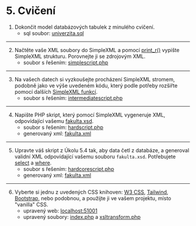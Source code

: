 # 5. Cvičení

1. Dokončit model databázových tabulek z minulého cvičení.
    - sql soubor: [univerzita.sql](DockerSetup/DatabaseWeb/schema/univerzita.sql)

---

2. Načtěte vaše XML soubory do SimpleXML a pomocí [print_r()](https://www.php.net/manual/en/function.print-r.php) vypište SimpleXML strukturu. Porovnejte ji se zdrojovým XML.
    - soubor s řešením: [simplescript.php](simplescript.php)

---

3. Na vašech datech si vyzkoušejte procházení SimpleXML stromem, podobně jako ve výše uvedeném kódu, který podle potřeby rozšiřte pomocí dalších [SimpleXML funkcí](https://www.w3schools.com/Php/php_ref_simplexml.asp).
    - soubor s řešením: [intermediatescript.php](intermediatescript.php)

---

4. Napište PHP skript, který pomocí SimpleXML vygeneruje XML, odpovídající vašemu [fakulta.xsd](fakulta.xsd).
    - soubor s řešením: [hardscript.php](hardscript.php)
    - generovaný xml: [fakulta.xml](generovana_fakulta.xml)

---

5. Upravte váš skript z Úkolu 5.4 tak, aby data četl z databáze, a generoval validní XML odpovídající vašemu souboru `fakulta.xsd`.
Potřebujete [select](https://www.w3schools.com/mysql/mysql_select.asp) a [where](https://www.w3schools.com/mysql/mysql_where.asp).
    - soubor s řešením: [hardcorescript.php](/cvičení%204/DockerSetup/DatabaseWeb/html/phpscript/hardcorescript.php)
    - generovaný xml: [fakulta.xml](/cvičení%204/DockerSetup/DatabaseWeb/html/phpscript/fakulta.xml)

---

6. Vyberte si jednu z uvedených CSS knihoven: [W3 CSS](https://www.w3schools.com/w3css), [Tailwind](https://tailwindcss.com/), [Bootstrap](https://getbootstrap.com/), nebo podobnou, a použijte ji ve vašem projektu, místo "vanilla" CSS.
    - upravený web: [localhost:51001](http://localhost:51001/)
    - upravený soubory: [index.php](/cvičení%201/DockerSetup/BasicWeb/php/src/index.php) a [xsltransform.php](/cvičení%201/DockerSetup/BasicWeb/php/src/xsltransform.php)

